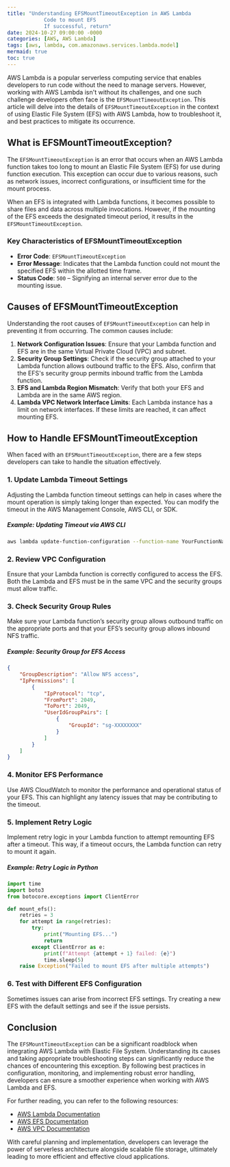 ```yaml
---
title: "Understanding EFSMountTimeoutException in AWS Lambda
            Code to mount EFS
            If successful, return"
date: 2024-10-27 09:00:00 -0000
categories: [AWS, AWS Lambda]
tags: [aws, lambda, com.amazonaws.services.lambda.model]
mermaid: true
toc: true
---
```



AWS Lambda is a popular serverless computing service that enables developers to run code without the need to manage servers. However, working with AWS Lambda isn't without its challenges, and one such challenge developers often face is the `EFSMountTimeoutException`. This article will delve into the details of `EFSMountTimeoutException` in the context of using Elastic File System (EFS) with AWS Lambda, how to troubleshoot it, and best practices to mitigate its occurrence.

## What is EFSMountTimeoutException?

The `EFSMountTimeoutException` is an error that occurs when an AWS Lambda function takes too long to mount an Elastic File System (EFS) for use during function execution. This exception can occur due to various reasons, such as network issues, incorrect configurations, or insufficient time for the mount process.

When an EFS is integrated with Lambda functions, it becomes possible to share files and data across multiple invocations. However, if the mounting of the EFS exceeds the designated timeout period, it results in the `EFSMountTimeoutException`.

### Key Characteristics of EFSMountTimeoutException

- **Error Code**: `EFSMountTimeoutException`
- **Error Message**: Indicates that the Lambda function could not mount the specified EFS within the allotted time frame.
- **Status Code**: `500` – Signifying an internal server error due to the mounting issue.

## Causes of EFSMountTimeoutException

Understanding the root causes of `EFSMountTimeoutException` can help in preventing it from occurring. The common causes include:

1. **Network Configuration Issues**: Ensure that your Lambda function and EFS are in the same Virtual Private Cloud (VPC) and subnet.
2. **Security Group Settings**: Check if the security group attached to your Lambda function allows outbound traffic to the EFS. Also, confirm that the EFS's security group permits inbound traffic from the Lambda function.
3. **EFS and Lambda Region Mismatch**: Verify that both your EFS and Lambda are in the same AWS region.
4. **Lambda VPC Network Interface Limits**: Each Lambda instance has a limit on network interfaces. If these limits are reached, it can affect mounting EFS.

## How to Handle EFSMountTimeoutException

When faced with an `EFSMountTimeoutException`, there are a few steps developers can take to handle the situation effectively.

### 1. Update Lambda Timeout Settings

Adjusting the Lambda function timeout settings can help in cases where the mount operation is simply taking longer than expected. You can modify the timeout in the AWS Management Console, AWS CLI, or SDK.

##### Example: Updating Timeout via AWS CLI

```bash
aws lambda update-function-configuration --function-name YourFunctionName --timeout 30
```

### 2. Review VPC Configuration

Ensure that your Lambda function is correctly configured to access the EFS. Both the Lambda and EFS must be in the same VPC and the security groups must allow traffic.

### 3. Check Security Group Rules

Make sure your Lambda function’s security group allows outbound traffic on the appropriate ports and that your EFS’s security group allows inbound NFS traffic.

##### Example: Security Group for EFS Access

```json
{
    "GroupDescription": "Allow NFS access",
    "IpPermissions": [
        {
            "IpProtocol": "tcp",
            "FromPort": 2049,
            "ToPort": 2049,
            "UserIdGroupPairs": [
                {
                    "GroupId": "sg-XXXXXXXX"
                }
            ]
        }
    ]
}
```

### 4. Monitor EFS Performance

Use AWS CloudWatch to monitor the performance and operational status of your EFS. This can highlight any latency issues that may be contributing to the timeout.

### 5. Implement Retry Logic

Implement retry logic in your Lambda function to attempt remounting EFS after a timeout. This way, if a timeout occurs, the Lambda function can retry to mount it again.

##### Example: Retry Logic in Python

```python
import time
import boto3
from botocore.exceptions import ClientError

def mount_efs():
    retries = 3
    for attempt in range(retries):
        try:
            print("Mounting EFS...")
            return
        except ClientError as e:
            print(f"Attempt {attempt + 1} failed: {e}")
            time.sleep(5)
    raise Exception("Failed to mount EFS after multiple attempts")
```

### 6. Test with Different EFS Configuration

Sometimes issues can arise from incorrect EFS settings. Try creating a new EFS with the default settings and see if the issue persists.

## Conclusion

The `EFSMountTimeoutException` can be a significant roadblock when integrating AWS Lambda with Elastic File System. Understanding its causes and taking appropriate troubleshooting steps can significantly reduce the chances of encountering this exception. By following best practices in configuration, monitoring, and implementing robust error handling, developers can ensure a smoother experience when working with AWS Lambda and EFS.

For further reading, you can refer to the following resources:

- [AWS Lambda Documentation](https://docs.aws.amazon.com/lambda/latest/dg/welcome.html)
- [AWS EFS Documentation](https://docs.aws.amazon.com/efs/latest/userguide/whatisefs.html)
- [AWS VPC Documentation](https://docs.aws.amazon.com/vpc/latest/userguide/what-is-amazon-vpc.html)

With careful planning and implementation, developers can leverage the power of serverless architecture alongside scalable file storage, ultimately leading to more efficient and effective cloud applications.